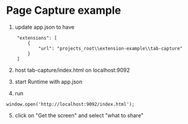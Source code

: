 # Page Capture example


1. update app.json to have

~~~
	"extensions": [
		{
			"url": "projects_root\\extension-example\\tab-capture"
		}
	]
~~~

2. host tab-capture/index.html on localhost:9092

3. start Runtime with app.json

4. run
~~~
window.open('http://localhost:9092/index.html');
~~~

5. click on "Get the screen" and select "what to share"